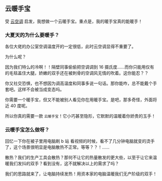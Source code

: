 ## 云暖手宝

受 [云空调](https://github.com/YunYouJun/air-conditioner) 启发，我想做一个云暖手宝。重点是，我的暖手宝真的能暖手！

### 大夏天的为什么要暖手？

各位大佬的办公室空调温度开的一定很低，此时云空调显得不重要了。

为什么呢？

因为我们特么的冷啊！！隔壁同事偷偷把空调调到 16 摄氏度......而你只能用仅有的毛毯盖住大腿，娇嫩的双手还在被刺骨的空调风无情的吹着。这你能忍？？

你又社交恐惧，也不想因为调高温度和同事多说一句话。那你能咋，总不能戴个手套吧。这样不会被当成变态吗。

你需要一个暖手宝，但又不能被别人看见你在用暖手宝。是吧，那多奇怪，外面将近 40 度呢。

所以你真的需要一款 `云暖手宝`！它小巧甚至隐形，它默默的温暖着你娇贵的玉手！

### 云暖手宝怎么做呀？

回忆一下你在被子里用电脑刷 b 站 看视频的时候，看不了几分钟电脑就变的烫手了，这个场景很明显是电脑散热不正常。等等？？！......

散热？我们的生产工具会散热？那何不让它的热量散发的更大些，以至于让它来温暖我们发抖的双手？看到没有，这不就解决以上的需求了吗？

我们的思路就来了，让电脑持续发热！用资本家的电脑温暖我们无产阶级的双手！
